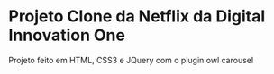 # Projeto Clone da Netflix da Digital Innovation One
Projeto feito em HTML, CSS3 e JQuery com o plugin owl carousel
